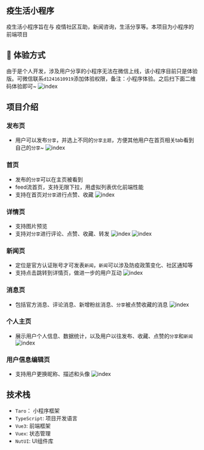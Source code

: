 ## 疫生活小程序
疫生活小程序旨在与 疫情社区互助，新闻咨询，生活分享等。本项目为小程序的前端项目

## 🚀 体验方式
由于是个人开发，涉及用户分享的小程序无法在微信上线，该小程序目前只是体验版。可微信联系`d1241610919`添加体验权限，备注：小程序体验。之后扫下面二维码体验即可~
![index](./assets/image/readme/%E4%BA%8C%E7%BB%B4%E7%A0%81.jpg)

## 项目介绍
### 发布页
* 用户可以发布`分享`，并选上不同的`分享主题`，方便其他用户在首页相关tab看到自己的`分享`~
![index](./assets/image/readme/%E5%8F%91%E5%B8%83%E9%A1%B5.PNG)

### 首页
* 发布的`分享`可以在主页被看到
* feed流首页，支持无限下拉，用虚拟列表优化前端性能
* 支持在首页对`分享`进行点赞、收藏
![index](./assets/image/readme/%E9%A6%96%E9%A1%B5.PNG)

### 详情页
* 支持图片预览
* 支持对`分享`进行评论、点赞、收藏、转发
![index](./assets/image/readme/%E8%AF%A6%E6%83%85%E9%A1%B5.PNG)
![index](./assets/image/readme/%E8%AF%A6%E6%83%85%E9%A1%B52.PNG)

### 新闻页
* 定位是官方认证账号才可发表`新闻`，`新闻`可以涉及防疫政策变化、社区通知等
* 支持点击跳转到详情页，做进一步的用户互动
![index](./assets/image/readme/%E6%96%B0%E9%97%BB%E9%A1%B5.PNG)

### 消息页
* 包括官方消息、评论消息、新增粉丝消息、`分享`被点赞收藏的消息
![index](./assets/image/readme/%E6%B6%88%E6%81%AF%E9%A1%B5.PNG)

### 个人主页
* 展示用户个人信息、数据统计，以及用户以往发布、收藏、点赞的`分享`和`新闻`
![index](./assets/image/readme/%E4%B8%AA%E4%BA%BA%E4%B8%BB%E9%A1%B5.PNG)

### 用户信息编辑页
* 支持用户更换昵称、描述和头像
![index](./assets/image/readme/%E7%94%A8%E6%88%B7%E4%BF%A1%E6%81%AF%E7%BC%96%E8%BE%91.PNG)

## 技术栈
* `Taro`： 小程序框架
* `TypeScript`: 项目开发语言
* `Vue3`: 前端框架
* `Vuex`: 状态管理
* `NutUI`: UI组件库